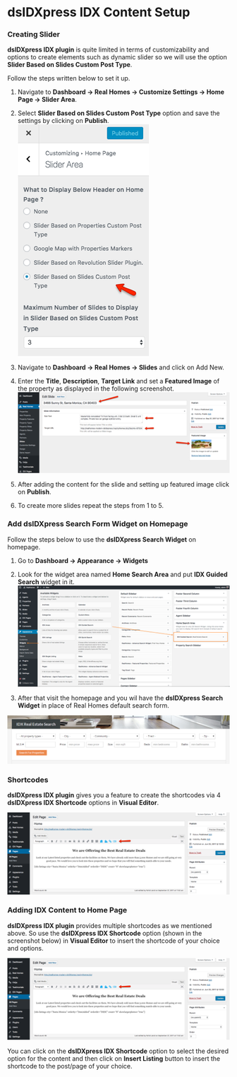 # dsIDXpress IDX Content Setup 

### **Creating Slider**

**dsIDXpress IDX plugin** is quite limited in terms of customizability and options to create elements such as dynamic slider so we will use the option **Slider Based on Slides Custom Post Type**.

Follow the steps written below to set it up.

1. Navigate to **Dashboard → Real Homes → Customize Settings → Home Page → Slider Area**.
 
2. Select **Slider Based on Slides Custom Post Type** option and save the settings by clicking on **Publish**.<br/>
![Creating slider using iHomeFinder content](images/other-features/dsidxpress-slider.png)

3. Navigate to **Dashboard → Real Homes → Slides** and click on Add New.

4. Enter the **Title**, **Description**, **Target Link** and set a **Featured Image** of the property as displayed in the following screenshot.<br/>
![Creating slider using iHomeFinder content](images/other-features/dsidxpress-slides.png)

5. After adding the content for the slide and setting up featured image click on **Publish**.

6. To create more slides repeat the steps from 1 to 5. 

### **Add dsIDXpress Search Form Widget on Homepage**

Follow the steps below to use the **dsIDXpress Search Widget** on homepage.

1. Go to **Dashboard → Appearance → Widgets**

2. Look for the widget area named **Home Search Area** and put **IDX Guided Search** widget in it.
![RealHomes Documentation](images/other-features/idx-guided-search-widget.png)

3. After that visit the homepage and you wil have the **dsIDXpress Search Widget** in place of Real Homes default search form.

![RealHomes Documentation](images/other-features/idx-guided-search-frontend.png)

### **Shortcodes**

**dsIDXpress IDX plugin** gives you a feature to create the shortcodes via 4 **dsIDXpress IDX Shortcode** options in **Visual Editor**.

![Creating slider using iHomeFinder content](images/other-features/dsidxpress-shortcode-option.png)

### **Adding IDX Content to Home Page**

**dsIDXpress IDX plugin** provides multiple shortcodes as we mentioned above. So use the **dsIDXpress IDX Shortcode** option (shown in the screenshot below) in **Visual Editor** to insert the shortcode of your choice and options.

![Creating slider using iHomeFinder content](images/other-features/dsidxpress-shortcode-option.png)

You can click on the **dsIDXpress IDX Shortcode** option to select the desired option for the content and then click on **Insert Listing** button to insert the shortcode to the post/page of your choice.
